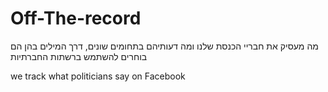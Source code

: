 Off-The-record
==============

מה מעסיק את חבריי הכנסת שלנו ומה דעותיהם בתחומים שונים, דרך המילים בהן הם בוחרים להשתמש ברשתות החברתיות

we track what politicians say on Facebook